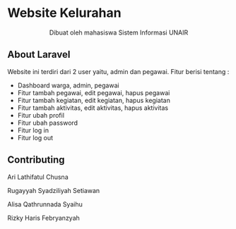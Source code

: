 # Website Kelurahan 
<p align="center">Dibuat oleh mahasiswa Sistem Informasi UNAIR</p>

## About Laravel

Website ini terdiri dari 2 user yaitu, admin dan pegawai. Fitur berisi tentang : 

- Dashboard warga, admin, pegawai
- Fitur tambah pegawai, edit pegawai, hapus pegawai
- Fitur tambah kegiatan, edit kegiatan, hapus kegiatan
- Fitur tambah aktivitas, edit aktivitas, hapus aktivitas
- Fitur ubah profil
- Fitur ubah password
- Fitur log in
- Fitur log out

## Contributing
<p>Ari Lathifatul Chusna</p>
<p>Rugayyah Syadziliyah Setiawan</p>
<p>Alisa Qathrunnada Syaihu</p>
<p>Rizky Haris Febryanzyah</p>


